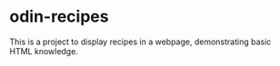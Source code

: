 # odin-recipes
This is a project to display recipes in a webpage, demonstrating basic HTML knowledge.